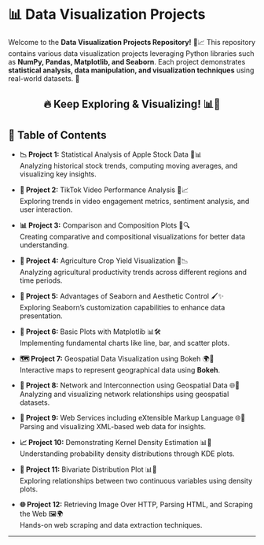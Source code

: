 # 📊 Data Visualization Projects

Welcome to the **Data Visualization Projects Repository!** 🎨📈 This repository contains various data visualization projects leveraging Python libraries such as **NumPy, Pandas, Matplotlib, and Seaborn**. Each project demonstrates **statistical analysis, data manipulation, and visualization techniques** using real-world datasets. 🚀

<div align="center">

## 🔥 Keep Exploring & Visualizing! 📊🚀

</div>

## 📜 Table of Contents

- **📉 Project 1:** Statistical Analysis of Apple Stock Data 🍏📊  
  Analyzing historical stock trends, computing moving averages, and visualizing key insights.

- **📱 Project 2:** TikTok Video Performance Analysis 🎵📈  
  Exploring trends in video engagement metrics, sentiment analysis, and user interaction.

- **📊 Project 3:** Comparison and Composition Plots 📑🔍  
  Creating comparative and compositional visualizations for better data understanding.

- **🌾 Project 4:** Agriculture Crop Yield Visualization 🌽📉  
  Analyzing agricultural productivity trends across different regions and time periods.

- **🎨 Project 5:** Advantages of Seaborn and Aesthetic Control 🖌️✨  
  Exploring Seaborn’s customization capabilities to enhance data presentation.

- **📏 Project 6:** Basic Plots with Matplotlib 📊🛠️  
  Implementing fundamental charts like line, bar, and scatter plots.

- **🗺️ Project 7:** Geospatial Data Visualization using Bokeh 🌍📍  
  Interactive maps to represent geographical data using **Bokeh**.

- **🔗 Project 8:** Network and Interconnection using Geospatial Data 🌐🔌  
  Analyzing and visualizing network relationships using geospatial datasets.

- **📡 Project 9:** Web Services including eXtensible Markup Language 🌐📜  
  Parsing and visualizing XML-based web data for insights.

- **📈 Project 10:** Demonstrating Kernel Density Estimation 📊🌊  
  Understanding probability density distributions through KDE plots.

- **🔄 Project 11:** Bivariate Distribution Plot 📊🔬  
  Exploring relationships between two continuous variables using density plots.

- **🌐 Project 12:** Retrieving Image Over HTTP, Parsing HTML, and Scraping the Web 🖼️🌍  
  Hands-on web scraping and data extraction techniques.

---
